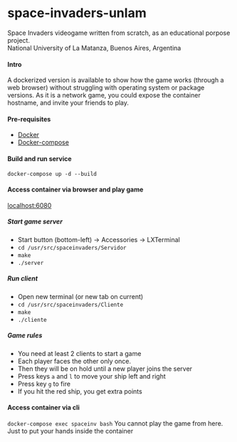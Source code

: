 # space-invaders-unlam
Space Invaders videogame written from scratch, as an educational porpose project.<br>
National University of La Matanza, Buenos Aires, Argentina

#### Intro
A dockerized version is available to show how the game works (through a web browser)
without struggling with operating system or package versions.
As it is a network game, you could expose the container hostname, and invite your friends to play.

#### Pre-requisites
- [Docker](https://docs.docker.com/get-docker/)
- [Docker-compose](https://docs.docker.com/compose/install/)

#### Build and run service
`docker-compose up -d --build`

#### Access container via browser and play game
[localhost:6080](http://127.0.0.1:6080/)

##### Start game server
- Start button (bottom-left) -> Accessories -> LXTerminal
- `cd /usr/src/spaceinvaders/Servidor`
- `make`
- `./server`

##### Run client
- Open new terminal (or new tab on current)
- `cd /usr/src/spaceinvaders/Cliente`
- `make`
- `./cliente`

##### Game rules
- You need at least 2 clients to start a game
- Each player faces the other only once.
- Then they will be on hold until a new player joins the server
- Press keys `a` and `l` to move your ship left and right
- Press key `g` to fire
- If you hit the red ship, you get extra points

#### Access container via cli
`docker-compose exec spaceinv bash`
You cannot play the game from here. Just to put your hands inside the container